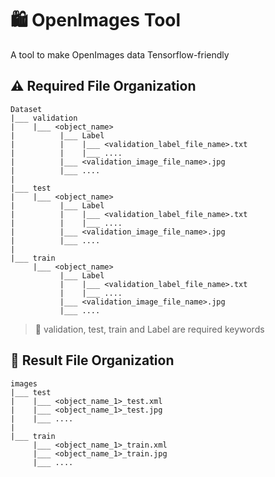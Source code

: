 # 🛍️ OpenImages Tool
A tool to make OpenImages data Tensorflow-friendly

## ⚠️ Required File Organization
```
Dataset
|___ validation
|    |___ <object_name>
|          |___ Label
|          |    |___ <validation_label_file_name>.txt
|          |    |___ ....
|          |___ <validation_image_file_name>.jpg
|          |___ ....
|
|___ test
|    |___ <object_name>
|          |___ Label
|          |    |___ <validation_label_file_name>.txt
|          |    |___ ....
|          |___ <validation_image_file_name>.jpg
|          |___ ....
|
|___ train
     |___ <object_name>
           |___ Label
           |    |___ <validation_label_file_name>.txt
           |    |___ ....
           |___ <validation_image_file_name>.jpg
           |___ ....

```
> 📢 validation, test, train and Label are required keywords

## 🎉 Result File Organization
```
images
|___ test
|    |___ <object_name_1>_test.xml
|    |___ <object_name_1>_test.jpg
|    |___ ....
|
|___ train
     |___ <object_name_1>_train.xml
     |___ <object_name_1>_train.jpg
     |___ ....

```

